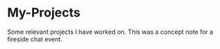 # My-Projects
Some relevant projects I have worked on.
This was a concept note for a fireside chat event. 
